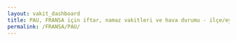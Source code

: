 ```yaml
---
layout: vakit_dashboard
title: PAU, FRANSA için iftar, namaz vakitleri ve hava durumu - ilçe/eyalet seç
permalink: /FRANSA/PAU/
---
```


<script type="text/javascript">
  var GLOBAL_COUNTRY = 'FRANSA';
  var GLOBAL_CITY = 'PAU';
  var GLOBAL_STATE = '';
  var lat = 72;
  var lon = 21;
</script>
